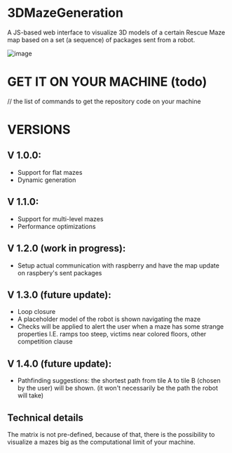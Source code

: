 # 3DMazeGeneration
A JS-based web interface to visualize 3D models of a certain Rescue Maze map based on a set (a sequence) of packages sent from a robot.

![image](https://github.com/DonatelloDonini/3DMazeGeneration/assets/134225482/4ece1881-cd3e-4276-bc55-73186c8560cc)


# GET IT ON YOUR MACHINE (todo)
// the list of commands to get the repository code on your machine

# VERSIONS
## V 1.0.0:
- Support for flat mazes
- Dynamic generation

## V 1.1.0:
- Support for multi-level mazes
- Performance optimizations

## V 1.2.0 (work in progress):
- Setup actual communication with raspberry and have the map update on raspbery's sent packages

## V 1.3.0 (future update):
- Loop closure
- A placeholder model of the robot is shown navigating the maze
- Checks will be applied to alert the user when a maze has some strange properties I.E. ramps too steep, victims near colored floors, other competition clause

## V 1.4.0 (future update):
- Pathfinding suggestions: the shortest path from tile A to tile B (chosen by the user) will be shown. (it won't necessarily be the path the robot will take)

## Technical details
The matrix is not pre-defined, because of that, there is the possibility to visualize a mazes big as the computational limit of your machine.
